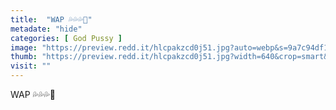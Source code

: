 ```yaml
---
title:  "WAP 💦💦💦🤪"
metadate: "hide"
categories: [ God Pussy ]
image: "https://preview.redd.it/hlcpakzcd0j51.jpg?auto=webp&s=9a7c94df1233cf7f5e98c5c28682dac256221005"
thumb: "https://preview.redd.it/hlcpakzcd0j51.jpg?width=640&crop=smart&auto=webp&s=6e31c80c6eb3219234304730a41896f6cdafc571"
visit: ""
---
```

WAP 💦💦💦🤪
